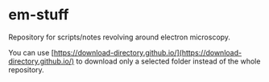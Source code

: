 # em-stuff
Repository for scripts/notes revolving around electron microscopy.

You can use [https://download-directory.github.io/](https://download-directory.github.io/) to download only a selected folder instead of the whole repository.
